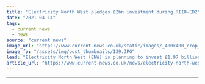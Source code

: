 ```yaml
---
title: "Electricity North West pledges £2bn investment during RIIO-ED2"
date: "2021-04-14"
tags: 
  - current news
  - news
source: "current news"
image_url: "https://www.current-news.co.uk/static/images/_400x400_crop_center-center/Electricity-North-West-chief-executive-Peter-Emery-image-ENW.JPG"
image_fp: "/assets/img/post_thumbnails/139.JPG"
lead: "​Electricity North West (ENW) is planning to invest £1.97 billion during RIIO-ED2, a 44% increase on the current price control period."
article_url: "https://www.current-news.co.uk/news/electricity-north-west-pledges-2bn-investment-during-riio-ed2?utm_source=rss-feeds&utm_medium=rss&utm_campaign=rss"
---
```


---
